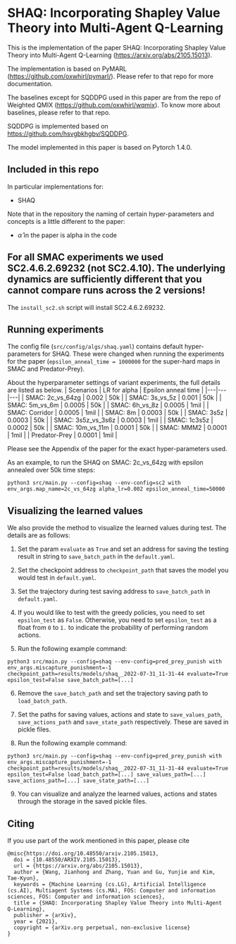 # SHAQ: Incorporating Shapley Value Theory into Multi-Agent Q-Learning

This is the implementation of the paper SHAQ: Incorporating Shapley Value Theory into Multi-Agent Q-Learning (https://arxiv.org/abs/2105.15013).

The implementation is based on PyMARL (https://github.com/oxwhirl/pymarl/). Please refer to that repo for more documentation.

The baselines except for SQDDPG used in this paper are from the repo of Weighted QMIX (https://github.com/oxwhirl/wqmix). To know more about baselines, please refer to that repo.

SQDDPG is implemented based on https://github.com/hsvgbkhgbv/SQDDPG.

The model implemented in this paper is based on Pytorch 1.4.0.

## Included in this repo

In particular implementations for:
- SHAQ

Note that in the repository the naming of certain hyper-parameters and concepts is a little different to the paper:
- $\hat{\alpha}$ in the paper is alpha in the code

## For all SMAC experiments we used SC2.4.6.2.69232 (not SC2.4.10). The underlying dynamics are sufficiently different that you **cannot** compare runs across the 2 versions!
The `install_sc2.sh` script will install SC2.4.6.2.69232.

## Running experiments
The config file (`src/config/algs/shaq.yaml`) contains default hyper-parameters for SHAQ.
These were changed when running the experiments for the paper (`epsilon_anneal_time = 1000000` for the super-hard maps in SMAC and Predator-Prey).

About the hyperparameter settings of variant experiments, the full details are listed as below.
|  Scenarios | LR for alpha | Epsilon anneal time |
|---|---|---|
| SMAC: 2c_vs_64zg | 0.002 | 50k |
| SMAC: 3s_vs_5z | 0.001 | 50k |
| SMAC: 5m_vs_6m | 0.0005 | 50k |
| SMAC: 6h_vs_8z | 0.0005 | 1mil |
| SMAC: Corridor | 0.0005 | 1mil |
| SMAC: 8m   | 0.0003 | 50k |
| SMAC: 3s5z | 0.0003 | 50k |
| SMAC: 3s5z_vs_3s6z | 0.0003 | 1mil |
| SMAC: 1c3s5z | 0.0002 | 50k |
| SMAC: 10m_vs_11m | 0.0001 | 50k |
| SMAC: MMM2 | 0.0001 | 1mil |
| Predator-Prey | 0.0001 | 1mil |

Please see the Appendix of the paper for the exact hyper-parameters used.

As an example, to run the SHAQ on SMAC: 2c_vs_64zg with epsilon annealed over 50k time steps:
```shell
python3 src/main.py --config=shaq --env-config=sc2 with env_args.map_name=2c_vs_64zg alpha_lr=0.002 epsilon_anneal_time=50000
```

## Visualizing the learned values
We also provide the method to visualize the learned values during test. The details are as follows:
1. Set the param `evaluate` as `True` and set an address for saving the testing result in string to `save_batch_path` in the `default.yaml`. 

2. Set the checkpoint address to `checkpoint_path` that saves the model you would test in `default.yaml`.

3. Set the trajectory during test saving address to `save_batch_path` in `default.yaml`.

4. If you would like to test with the greedy policies, you need to set `epsilon_test` as `False`. Otherwise, you need to set `epsilon_test` as a float from `0` to `1.` to indicate the probability of performing random actions.

5. Run the following example command:
```shell
python3 src/main.py --config=shaq --env-config=pred_prey_punish with env_args.miscapture_punishment=-1 checkpoint_path=results/models/shaq__2022-07-31_11-31-44 evaluate=True epsilon_test=False save_batch_path=[...]
```

6. Remove the `save_batch_path` and set the trajectory saving path to `load_batch_path`.

7. Set the paths for saving values, actions and state to `save_values_path`, `save_actions_path` and `save_state_path` respectively. These are saved in pickle files.

8. Run the following example command:
```shell
python3 src/main.py --config=shaq --env-config=pred_prey_punish with env_args.miscapture_punishment=-1 checkpoint_path=results/models/shaq__2022-07-31_11-31-44 evaluate=True epsilon_test=False load_batch_path=[...] save_values_path=[...] save_actions_path=[...] save_state_path=[...]
```

9. You can visualize and analyze the learned values, actions and states through the storage in the saved pickle files.

## Citing
If you use part of the work mentioned in this paper, please cite
```
@misc{https://doi.org/10.48550/arxiv.2105.15013,
  doi = {10.48550/ARXIV.2105.15013},
  url = {https://arxiv.org/abs/2105.15013},
  author = {Wang, Jianhong and Zhang, Yuan and Gu, Yunjie and Kim, Tae-Kyun},
  keywords = {Machine Learning (cs.LG), Artificial Intelligence (cs.AI), Multiagent Systems (cs.MA), FOS: Computer and information sciences, FOS: Computer and information sciences},
  title = {SHAQ: Incorporating Shapley Value Theory into Multi-Agent Q-Learning},
  publisher = {arXiv},
  year = {2021},
  copyright = {arXiv.org perpetual, non-exclusive license}
}
```
